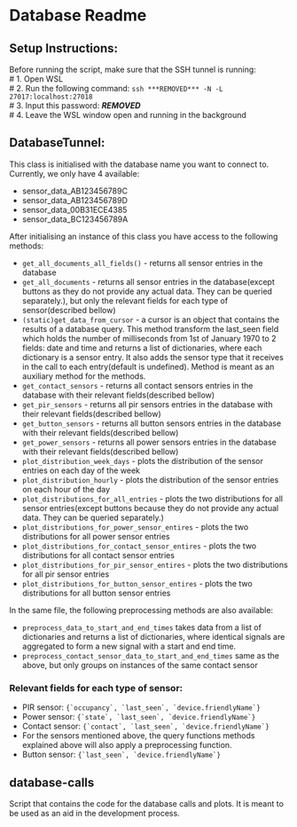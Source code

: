 # Database Readme

 ## Setup Instructions:

 Before running the script, make sure that the SSH tunnel is running:\
    # 1. Open WSL\
    # 2. Run the following command: ```ssh ***REMOVED*** -N -L 27017:localhost:27018```\
    # 3. Input this password: ***REMOVED***\
    # 4. Leave the WSL window open and running in the background
 
 ## DatabaseTunnel:
 
This class is initialised with the database name you want to connect to. Currently, we only have 4 available:
 - sensor_data_AB123456789C
 - sensor_data_AB123456789D
 - sensor_data_00B31ECE4385
 - sensor_data_BC123456789A

After initialising an instance of this class you have access to the following methods:

- ```get_all_documents_all_fields()``` - returns all sensor entries in the database
- ```get_all_documents``` - returns all sensor entries in the database(except buttons as they do not provide any actual data. They can be queried separately.), but only the relevant fields for each type of sensor(described bellow)
- ```(static)get_data_from_cursor``` - a cursor is an object that contains the results of a database query. This method transform the last_seen field which holds the number of milliseconds from 1st of January 1970 to 2 fields: date and time and returns a list of dictionaries, where each dictionary is a sensor entry. It also adds the sensor type that it receives in the call to each entry(default is undefined). Method is meant as an auxiliary method for the methods.
- ```get_contact_sensors``` - returns all contact sensors entries in the database with their relevant fields(described bellow)
- ```get_pir_sensors``` - returns all pir sensors entries in the database with their relevant fields(described bellow)
- ```get_button_sensors``` - returns all button sensors entries in the database with their relevant fields(described bellow)
- ```get_power_sensors``` - returns all power sensors entries in the database with their relevant fields(described bellow)
- ```plot_distribution_week_days``` - plots the distribution of the sensor entries on each day of the week
- ```plot_distribution_hourly``` - plots the distribution of the sensor entries on each hour of the day
- ```plot_distributions_for_all_entries``` - plots the two distributions for all sensor entries(except buttons because they do not provide any actual data. They can be queried separately.)
- ```plot_distributions_for_power_sensor_entires``` - plots the two distributions for all power sensor entries
- ```plot_distributions_for_contact_sensor_entires``` - plots the two distributions for all contact sensor entries
- ```plot_distributions_for_pir_sensor_entires``` - plots the two distributions for all pir sensor entries
- ```plot_distributions_for_button_sensor_entires``` - plots the two distributions for all button sensor entries

In the same file, the following preprocessing methods are also available:
- ```preprocess_data_to_start_and_end_times``` takes data from a list of dictionaries and returns a list of dictionaries, where identical signals are aggregated to form a new signal with a start and end time.
- ```preprocess_contact_sensor_data_to_start_and_end_times``` same as the above, but only groups on instances of the same contact sensor

### Relevant fields for each type of sensor:
- PIR sensor: ```{`occupancy`, `last_seen`, `device.friendlyName`}```
- Power sensor: ```{`state`, `last_seen`, `device.friendlyName`}```
- Contact sensor: ```{`contact`, `last_seen`, `device.friendlyName`}```
- For the sensors mentioned above, the query functions methods explained above will also apply a preprocessing function.
- Button sensor: ```{`last_seen`, `device.friendlyName`}```

## database-calls

Script that contains the code for the database calls and plots. It is meant to be used as an aid in the development process.